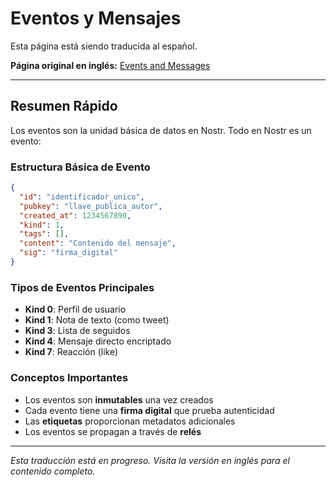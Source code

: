 # Eventos y Mensajes

Esta página está siendo traducida al español.

**Página original en inglés:** [Events and Messages](/en/concepts/events-and-messages/)

---

## Resumen Rápido

Los eventos son la unidad básica de datos en Nostr. Todo en Nostr es un evento:

### Estructura Básica de Evento
```json
{
  "id": "identificador_unico",
  "pubkey": "llave_publica_autor",
  "created_at": 1234567890,
  "kind": 1,
  "tags": [],
  "content": "Contenido del mensaje",
  "sig": "firma_digital"
}
```

### Tipos de Eventos Principales
- **Kind 0**: Perfil de usuario
- **Kind 1**: Nota de texto (como tweet)
- **Kind 3**: Lista de seguidos
- **Kind 4**: Mensaje directo encriptado
- **Kind 7**: Reacción (like)

### Conceptos Importantes
- Los eventos son **inmutables** una vez creados
- Cada evento tiene una **firma digital** que prueba autenticidad
- Las **etiquetas** proporcionan metadatos adicionales
- Los eventos se propagan a través de **relés**

---

*Esta traducción está en progreso. Visita la versión en inglés para el contenido completo.*
